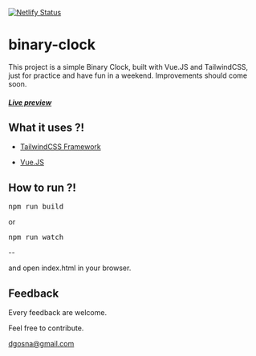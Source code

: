 [![Netlify Status](https://api.netlify.com/api/v1/badges/a019980b-4b7e-4fa2-90a1-459801b96ee2/deploy-status)](https://app.netlify.com/sites/diegosiena-binaryclock/deploys)

# binary-clock

This project is a simple Binary Clock, built with Vue.JS and TailwindCSS, just for practice and have fun in a weekend.
Improvements should come soon. 

#### [*Live preview*](https://diegosiena-binaryclock.netlify.com/)

## What it uses ?!

- [TailwindCSS Framework](https://github.com/tailwindcss/tailwindcss)

- [Vue.JS](https://github.com/vuejs/vue)

## How to run ?!
<pre>npm run build</pre>
or
<pre>npm run watch</pre>

--

and open index.html in your browser.

## Feedback

Every feedback are welcome.

Feel free to contribute.

dgosna@gmail.com
